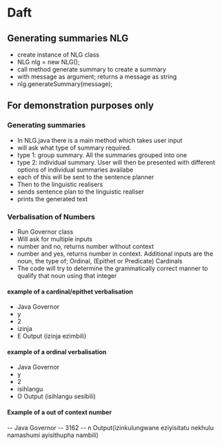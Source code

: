 # Daft

## Generating summaries NLG
- create instance of NLG class
-   NLG nlg = new NLG();
- call method generate summary to create a summary
- with message as argument; returns a message as string
-   nlg.generateSummary(message);





## For demonstration purposes only

### Generating summaries
- In NLG.java there is a main method which takes user input
- will ask what type of summary required. 
- type 1: group summary. All the summaries grouped into one
- type 2: individual summary. User will then be presented with different options of individual summaries availabe
- each of this will be sent to the sentence planner
- Then to the linguistic realisers
- sends sentence plan to the linguistic realiser
- prints the generated text 




### Verbalisation of Numbers
- Run Governor class
- Will ask for multiple inputs
- number and no, returns number without context
- number and yes, returns number in context. Additional inputs are the noun, the type of; Ordinal, (Epithet or Predicate) Cardinals
- The code will try to determine the grammatically correct manner to qualify that noun using that integer

#### example of a cardinal/epithet verbalisation
- Java Governor
- y
- 2 
- izinja
- E
Output (izinja ezimbili)

#### example of a ordinal verbalisation
- Java Governor
- y
- 2 
- isihlangu
- O
Output (isihlangu sesibili)

#### Example of a out of context number
-- Java Governor
-- 3162
-- n
Output(izinkulungwane eziyisitatu nekhulu namashumi ayisithupha nambili)




